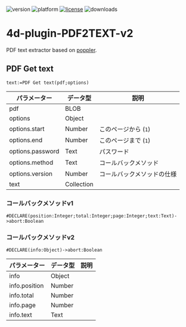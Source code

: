 ![version](https://img.shields.io/badge/version-17%2B-3E8B93)
![platform](https://img.shields.io/static/v1?label=platform&message=mac-intel%20|%20mac-arm%20|%20win-64&color=blue)
[![license](https://img.shields.io/github/license/miyako/4d-plugin-PDF2TEXT-v2)](LICENSE)
![downloads](https://img.shields.io/github/downloads/miyako/4d-plugin-PDF2TEXT-v2/total)

# 4d-plugin-PDF2TEXT-v2
PDF text extractor based on [poppler](https://poppler.freedesktop.org).

## PDF Get text

```4d
text:=PDF Get text(pdf;options)
```

|パラメーター|データ型|説明|
|-|-|-|
|pdf|BLOB||
|options|Object||
|options.start|Number|このページから (`1`)|
|options.end|Number|このページまで (`1`)|
|options.password|Text|パスワード|
|options.method|Text|コールバックメソッド|
|options.version|Number|コールバックメソッドの仕様|
|text|Collection||

### コールバックメソッドv1

```4d
#DECLARE(position:Integer;total:Integer;page:Integer;text:Text)->abort:Boolean
```

### コールバックメソッドv2

```4d
#DECLARE(info:Object)->abort:Boolean
```

|パラメーター|データ型|説明|
|-|-|-|
|info|Object||
|info.position|Number||
|info.total|Number||
|info.page|Number||
|info.text|Text||
